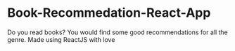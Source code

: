 ﻿# Book-Recommedation-React-App
Do you read books? You would find some good recommendations for all the genre. Made using ReactJS with love
